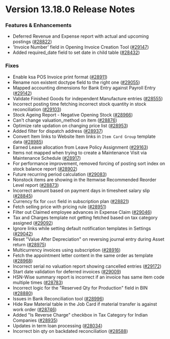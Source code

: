 # Version 13.18.0 Release Notes

### Features & Enhancements

- Deferred Revenue and Expense report with actual and upcoming postings ([#28822](https://github.com/capkpi/erp/pull/28822))
- 'Invoice Number' field in Opening Invoice Creation Tool ([#29147](https://github.com/capkpi/erp/pull/29147))
- Added required_date field to set date in child table ([#28432](https://github.com/capkpi/erp/pull/28432))

### Fixes

- Enable ksa POS Invoice print format ([#28911](https://github.com/capkpi/erp/pull/28911))
- Rename non existent doctype field to the right one ([#29055](https://github.com/capkpi/erp/pull/29055))
- Mapped accounting dimensions for Bank Entry against Payroll Entry ([#29142](https://github.com/capkpi/erp/pull/29142))
- Validate Finished Goods for independent Manufacture entries ([#28555](https://github.com/capkpi/erp/pull/28555))
- Incorrect posting time fetching incorrect stock quantity in stock reconciliation ([#29103](https://github.com/capkpi/erp/pull/29103))
- Stock Ageing Report - Negative Opening Stock ([#28966](https://github.com/capkpi/erp/pull/28966))
- Can't change valuation_method on item ([#28876](https://github.com/capkpi/erp/pull/28876))
- Optimize rate updation on changing price list ([#28953](https://github.com/capkpi/erp/pull/28953))
- Added filter for dispatch address ([#28937](https://github.com/capkpi/erp/pull/28937))
- Convert Item links to Website Item links in `Item Card Group` template data ([#28985](https://github.com/capkpi/erp/pull/28985))
- Earned Leave allocation from Leave Policy Assignment ([#29163](https://github.com/capkpi/erp/pull/29163))
- Items not mapped when trying to create a Maintenance Visit via Maintenance Schedule ([#28917](https://github.com/capkpi/erp/pull/28917))
- For performance improvement, removed forcing of posting sort index on stock balance report ([#28902](https://github.com/capkpi/erp/pull/28902))
- Future recurring period calculation ([#29083](https://github.com/capkpi/erp/pull/29083))
- Nonstock items are showing in the Itemwise Recommended Reorder Level report ([#28873](https://github.com/capkpi/erp/pull/28873))
- Incorrect amount based on payment days in timesheet salary slip ([#28845](https://github.com/capkpi/erp/pull/28845))
- Currency fix for `cost` field in subscription plan ([#28821](https://github.com/capkpi/erp/pull/28821))
- Fetch selling price with pricing rule ([#28951](https://github.com/capkpi/erp/pull/28951))
- Filter out Claimed employee advances in Expense Claim ([#29046](https://github.com/capkpi/erp/pull/29046))
- Tax and Charges template not getting fetched based on tax category assigned ([#29092](https://github.com/capkpi/erp/pull/29092))
- Ignore links while setting default notification templates in Settings ([#29042](https://github.com/capkpi/erp/pull/29042))
- Reset "Value After Depreciation" on reversing journal entry during Asset return ([#28975](https://github.com/capkpi/erp/pull/28975))
- Multicurrency invoices using subscription ([#28916](https://github.com/capkpi/erp/pull/28916))
- Fetch the appointment letter content in the same order as template ([#28968](https://github.com/capkpi/erp/pull/28968))
- Incorrect serial no valuation report showing cancelled entries ([#29172](https://github.com/capkpi/erp/pull/29172))
- Start date validation for deferred invoices ([#29009](https://github.com/capkpi/erp/pull/29009))
- HSN-Wise summary report is incorrect if an invoice has same item code multiple times ([#28783](https://github.com/capkpi/erp/pull/28783))
- Incorrect logic for the "Reserved Qty for Production" field in BIN ([#28880](https://github.com/capkpi/erp/pull/28880))
- Issues in Bank Reconciliation tool ([#28996](https://github.com/capkpi/erp/pull/28996))
- Hide Raw Material table in the Job Card if material transfer is against work order ([#28746](https://github.com/capkpi/erp/pull/28746))
- Added "Is Reverse Charge" checkbox in Tax Category for Indian Companies ([#28935](https://github.com/capkpi/erp/pull/28935))
- Updates in term loan processing ([#28034](https://github.com/capkpi/erp/pull/28034))
- Incorrect bin qty on backdated reconciliation ([#28588](https://github.com/capkpi/erp/pull/28588))